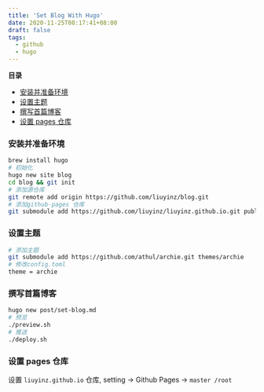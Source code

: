 ```yaml
---
title: 'Set Blog With Hugo'
date: 2020-11-25T08:17:41+08:00
draft: false
tags:
  - github
  - hugo
---
```


<!-- markdown-toc start -->

**目录**

- [安装并准备环境](#安装并准备环境)
- [设置主题](#设置主题)
- [撰写首篇博客](#撰写首篇博客)
- [设置 pages 仓库](#设置-pages-仓库)

<!-- markdown-toc end -->

### 安装并准备环境

```bash
brew install hugo
# 初始化
hugo new site blog
cd blog && git init
# 添加源仓库
git remote add origin https://github.com/liuyinz/blog.git
# 添加github-pages 仓库
git submodule add https://github.com/liuyinz/liuyinz.github.io.git public
```

### 设置主题

```bash
# 添加主题
git submodule add https://github.com/athul/archie.git themes/archie
# 修改config.toml
theme = archie
```

### 撰写首篇博客

```bash
hugo new post/set-blog.md
# 预览
./preview.sh
# 推送
./deploy.sh
```

### 设置 pages 仓库

设置 `liuyinz.github.io` 仓库, setting -> Github Pages -> `master /root`
